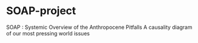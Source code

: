 # SOAP-project
SOAP : Systemic Overview of the Anthropocene Pitfalls
A causality diagram of our most pressing world issues
